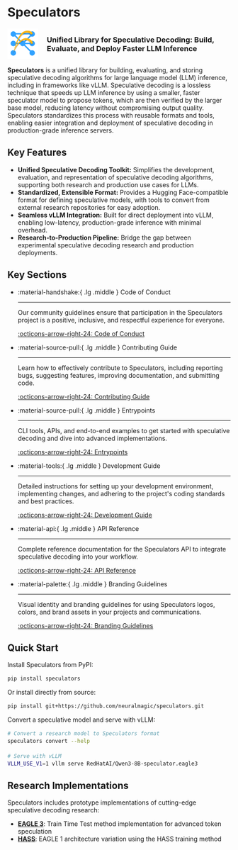 # Speculators

<div align="center" style="display: flex; align-items: center; justify-content: center; gap: 20px; text-align: left;">
  <picture>
    <source media="(prefers-color-scheme: dark)" srcset="https://raw.githubusercontent.com/neuralmagic/speculators/main/docs/assets/branding/speculators-model-icon-blue.png">
    <img alt="Speculators Logo" src="https://raw.githubusercontent.com/neuralmagic/speculators/main/docs/assets/branding/speculators-model-icon-blue.png" width="120">
  </picture>

  <h3 style="margin: 0; text-align: left;">
    Unified Library for Speculative Decoding: Build, Evaluate, and Deploy Faster LLM Inference
  </h3>
</div>

**Speculators** is a unified library for building, evaluating, and storing speculative decoding algorithms for large language model (LLM) inference, including in frameworks like vLLM. Speculative decoding is a lossless technique that speeds up LLM inference by using a smaller, faster speculator model to propose tokens, which are then verified by the larger base model, reducing latency without compromising output quality. Speculators standardizes this process with reusable formats and tools, enabling easier integration and deployment of speculative decoding in production-grade inference servers.

## Key Features

- **Unified Speculative Decoding Toolkit:** Simplifies the development, evaluation, and representation of speculative decoding algorithms, supporting both research and production use cases for LLMs.
- **Standardized, Extensible Format:** Provides a Hugging Face-compatible format for defining speculative models, with tools to convert from external research repositories for easy adoption.
- **Seamless vLLM Integration:** Built for direct deployment into vLLM, enabling low-latency, production-grade inference with minimal overhead.
- **Research-to-Production Pipeline:** Bridge the gap between experimental speculative decoding research and production deployments.

## Key Sections

<div class="grid cards" markdown>

- :material-handshake:{ .lg .middle } Code of Conduct

    ---

    Our community guidelines ensure that participation in the Speculators project is a positive, inclusive, and respectful experience for everyone.

    [:octicons-arrow-right-24: Code of Conduct](https://github.com/neuralmagic/speculators/blob/main/CODE_OF_CONDUCT.md)

- :material-source-pull:{ .lg .middle } Contributing Guide

    ---

    Learn how to effectively contribute to Speculators, including reporting bugs, suggesting features, improving documentation, and submitting code.

    [:octicons-arrow-right-24: Contributing Guide](https://github.com/neuralmagic/speculators/blob/main/CONTRIBUTING.md)

- :material-source-pull:{ .lg .middle } Entrypoints

    ---

    CLI tools, APIs, and end-to-end examples to get started with speculative decoding and dive into advanced implementations.

    [:octicons-arrow-right-24: Entrypoints](entrypoints/)

- :material-tools:{ .lg .middle } Development Guide

    ---

    Detailed instructions for setting up your development environment, implementing changes, and adhering to the project's coding standards and best practices.

    [:octicons-arrow-right-24: Development Guide](developer/developing/)

- :material-api:{ .lg .middle } API Reference

    ---

    Complete reference documentation for the Speculators API to integrate speculative decoding into your workflow.

    [:octicons-arrow-right-24: API Reference](reference/speculators/)

- :material-palette:{ .lg .middle } Branding Guidelines

    ---

    Visual identity and branding guidelines for using Speculators logos, colors, and brand assets in your projects and communications.

    [:octicons-arrow-right-24: Branding Guidelines](developer/branding/)
</div>


## Quick Start
Install Speculators from PyPI:

```bash
pip install speculators
```

Or install directly from source:

```bash
pip install git+https://github.com/neuralmagic/speculators.git
```

Convert a speculative model and serve with vLLM:

```bash
# Convert a research model to Speculators format
speculators convert --help

# Serve with vLLM
VLLM_USE_V1=1 vllm serve RedHatAI/Qwen3-8B-speculator.eagle3
```

## Research Implementations

Speculators includes prototype implementations of cutting-edge speculative decoding research:

- **[EAGLE 3](https://github.com/neuralmagic/speculators/blob/main/research/eagle3/README.md)**: Train Time Test method implementation for advanced token speculation
- **[HASS](https://github.com/neuralmagic/speculators/blob/main/research/hass/README.md)**: EAGLE 1 architecture variation using the HASS training method
